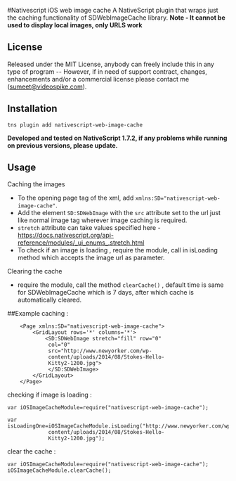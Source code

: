 

#Nativescript iOS web image cache
A NativeScript plugin that wraps just the caching functionality of  SDWebImageCache library.
**Note - It cannot be used to display local images, only URLS work**

## License
Released under the MIT License, anybody can freely include this in any type of program -- However, if in need of support contract, changes, enhancements and/or a commercial license please contact me (sumeet@videospike.com).

## Installation 

    tns plugin add nativescript-web-image-cache

**Developed and tested on NativeScript 1.7.2, if any problems while running on previous versions, please update.**

## Usage

 Caching the images
	
 - To the opening page tag of the xml, add
   `xmlns:SD="nativescript-web-image-cache"`.
 - Add the element `SD:SDWebImage`  with the `src` attribute set to the url just like normal image tag wherever image caching is required.   
 - `stretch` attribute can take values specified here
   -https://docs.nativescript.org/api-reference/modules/_ui_enums_.stretch.html
 - To check if an image is loading , require the module, call in
   isLoading method which accepts the image url as parameter.

Clearing the cache

- require the module, call the method `clearCache()`  , default time is same for SDWebImageCache which is 7 days, after which cache is automatically cleared.

##Example
caching : 
```
    <Page xmlns:SD="nativescript-web-image-cache">
        <GridLayout rows='*' columns='*'> 
	        <SD:SDWebImage stretch="fill" row="0"
	         col="0" 
	         src="http://www.newyorker.com/wp-
	         content/uploads/2014/08/Stokes-Hello-
	         Kitty2-1200.jpg">
	         </SD:SDWebImage>  
        </GridLayout>
    </Page>
```
checking if image is loading :
```
var iOSImageCacheModule=require("nativescript-web-image-cache");

var isLoadingOne=iOSImageCacheModule.isLoading("http://www.newyorker.com/wp-
	         content/uploads/2014/08/Stokes-Hello-
	         Kitty2-1200.jpg");
```
clear the cache :
```
var iOSImageCacheModule=require("nativescript-web-image-cache");
iOSImageCacheModule.clearCache();

```
 
